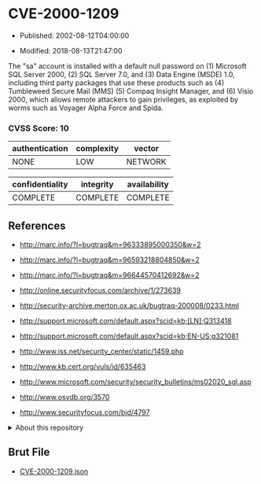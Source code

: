 # CVE-2000-1209

- Published: 2002-08-12T04:00:00

- Modified: 2018-08-13T21:47:00

The "sa" account is installed with a default null password on (1) Microsoft SQL Server 2000, (2) SQL Server 7.0, and (3) Data Engine (MSDE) 1.0, including third party packages that use these products such as (4) Tumbleweed Secure Mail (MMS) (5) Compaq Insight Manager, and (6) Visio 2000, which allows remote attackers to gain privileges, as exploited by worms such as Voyager Alpha Force and Spida.

### CVSS Score: **10**

| authentication | complexity | vector |
| --- | --- | --- |
| NONE | LOW | NETWORK |

| confidentiality | integrity | availability |
| --- | --- | --- |
| COMPLETE | COMPLETE | COMPLETE |

## References

* http://marc.info/?l=bugtraq&m=96333895000350&w=2

* http://marc.info/?l=bugtraq&m=96593218804850&w=2

* http://marc.info/?l=bugtraq&m=96644570412692&w=2

* http://online.securityfocus.com/archive/1/273639

* http://security-archive.merton.ox.ac.uk/bugtraq-200008/0233.html

* http://support.microsoft.com/default.aspx?scid=kb;[LN];Q313418

* http://support.microsoft.com/default.aspx?scid=kb;EN-US;q321081

* http://www.iss.net/security_center/static/1459.php

* http://www.kb.cert.org/vuls/id/635463

* http://www.microsoft.com/security/security_bulletins/ms02020_sql.asp

* http://www.osvdb.org/3570

* http://www.securityfocus.com/bid/4797

<details>
<summary>About this repository</summary> 

  This repository is part of the project [Live Hack CVE](https://github.com/Live-Hack-CVE). Main website can be found [www.live-hack.org](https://www.live-hack.org) 
  
  Made by [Sn0wAlice](https://github.com/Sn0wAlice) for the people that care about security and need to have a feed of the latest CVEs. Hope you enjoy it, don't forget to star the repo and follow me on [Twitter](https://twitter.com/Sn0wAlice) and [Github](https://github.com/Sn0wAlice). And that is my [personnal website](https://www.alice-snow.me/)

  - [Home Page](https://github.com/Live-Hack-CVE)
  - [Framework](https://github.com/Live-Hack-CVE/cve-framework)
  - [CVE database](https://github.com/Live-Hack-CVE/full_database)
  - [Changelog](https://github.com/Live-Hack-CVE/Changelog)
</details>

## Brut File

* [CVE-2000-1209.json](https://raw.githubusercontent.com/Live-Hack-CVE/full_database/main/cves/2000/CVE-2000-1209.json)


